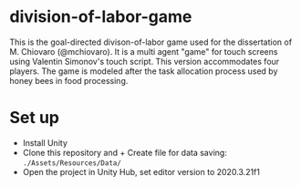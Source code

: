 # division-of-labor-game

This is the goal-directed divison-of-labor game used for the dissertation of M. Chiovaro (@mchiovaro). It is a multi agent "game" for touch screens using Valentin Simonov's touch script. This version accommodates four players. The game is modeled after the task allocation process used by honey bees in food processing.

# Set up
+ Install Unity
+ Clone this repository and + Create file for data saving: `./Assets/Resources/Data/`
+ Open the project in Unity Hub, set editor version to 2020.3.21f1

